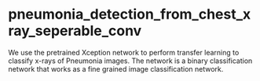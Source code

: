 # pneumonia_detection_from_chest_xray_seperable_conv

We use the pretrained Xception network to perform transfer learning to classify x-rays of Pneumonia images. The network is a binary classification network that works as a fine grained image classification network.
